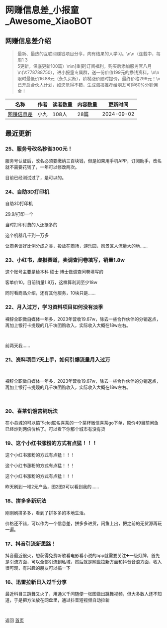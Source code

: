 # 网赚信息差_小报童_Awesome_XiaoBOT

## 网赚信息差介绍
> 最新、最热的互联网赚钱项目分享，向有结果的人学习。\n\n（连载中，每周1 3  
5更新，保底更新100篇）\n\n[重要]订阅福利，购买后添加服务官八月\n(V:778788750），进小报童专属群，送一份价值199元的挣钱资料。\n\n限时最低价16.88元（永久买断），阶梯涨价随时提价，最终价格299元！\n已开启合伙人计划，如您觉得不错，生成海报推荐给朋友可得60%分销佣金！  
  


|名称|作者|读者数量|内容数量|更新时间|
|---|---|---|---|---|
|[网赚信息差](https://xiaobot.net/p/xiaojiuyanxishe?refer=0b133df9-27dc-423b-8101-639049001c13)|小九|108人|28篇|2024-09-02|

## 最近更新
### 25、服务号改名秒省300元！

服务号认证后，改名必须要缴纳三百块钱，但是如果用手机APP，订阅助手，改名就不需要花钱了，一年可以修改两次。

目前已经测试过了，是可以的。

### 24、自助3D打印机

自助3D打印机

29.9/打印一个

当时打印付费的人还挺多的

这个机器几千到一万多

让商务谈好比例分成之类，投放在商场，游乐园，风景区人流量大的地......

### 23、小红书，虚拟赛道，卖调查问卷填写，销量1.8w

这个账号主要是给本科 硕士 博士做调查问卷填写的

客单价10，目前销量1.8万，这样算利润至少18w

同时看商品介绍，还有其他服务，10块只是......

### 22、月入过万，学习资料项目如何没有淡季

裸辞全职做自媒体一年多，2023年营收19.67w，除去一些合作伙伴的分销返点，再加上银行卡提现的几千块团购收入，实际收入大概在18w左右。​

​

前两天我......

### 21、资料项目7天上手，如何引爆流量月入过万

​

裸辞全职做自媒体一年多，2023年营收19.67w，除去一些合作伙伴的分销返点，再加上银行卡提现的几千块团购收入，实际收入大概在18w左右。​

​

### 20、喜茶饥饿营销玩法

在小县城的可以搞下clot联名喜茶的一个茶杯微信喜茶go下单，原价49目前闲鱼已经炒到两倍价格了。可以看下你那个城市有没有货

### 19、这个小红书涨粉的方式有点猛！！！

这个小红书涨粉的方式有点猛！！！

这个小红书涨粉的方式有点猛！！！

这个小红书涨粉的方式有点猛！！！

昨天刷到一堆2元产品，图2图3可以看到我的......

### 18、拼多多新玩法

刚刚刷拼多多，看到了拼多多的本地生活。

价格还不错，可以作为一个信息差，拼多多进货，闲鱼上出，把之前的无货源再玩一遍。

### 17、抖音引流新思路！

抖音最近很火，想获得免费听歌看电影看小说的app就需要关注➕一级灯牌，首先是引流方面，可以全部引流到私域，然后就是网盘拉新方面和抖音音浪方面，收入很可观，有兴趣的朋友可以搞一下

### 16、迅雷拉新日入过千分享

最近科目三跳舞又火了，用通义千问随便一张图做出跳舞视频，但大多数人还不知道，于是把方法放在网盘里，通过抖音短视频自动拉新


<a href="https://github.com/Reno9527/awesome-xiaobot" style="color: white; text-decoration: none;">awesome-xiaobot</a>

返回 [首页](../README.md)
